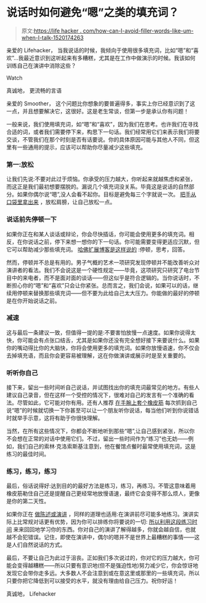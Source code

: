 # 说话时如何避免“嗯”之类的填充词？

> 原文:[https://life hacker . com/how-can-I-avoid-filler-words-like-um-when-I-talk-1520174263](https://lifehacker.com/how-can-i-avoid-filler-words-like-um-when-i-talk-1520174263)

亲爱的 Lifehacker，
当我说话的时候，我倾向于使用很多填充词，比如“嗯”和“喜欢”...我最近意识到这听起来有多糟糕，尤其是在工作中做演示的时候。我该如何训练自己在演讲中消除这些？

Watch

真诚地，
更流畅的言语

亲爱的 Smoother，
这个问题比你想象的要普遍得多，事实上你已经意识到了这一点，并且想要解决它，这很好。这是老生常谈，但第一步是承认你有问题！

一般来说，我们使用填充词，如“嗯”和“喜欢”，因为我们在思考。也许我们在寻找合适的词，或者我们需要停下来，构思下一句话。我们经常用它们来表示我们将要交谈，不管我们在那个时刻是否有话要说。你的具体原因可能与其他人不同，但这里有一些通用的提示，应该可以帮助你尽量减少这些填充。

### 第一:放松

让我们先说:不要对此过于烦恼。你承受的压力越大，你听起来就越焦虑和紧张，而这正是我们最初想要摆脱的。漏说几个填充词没关系。毕竟这是说话的自然部分。如果你偶尔说“嗯”,没人会看不起你。目标是避免每三个字就说一次。 [把手从口袋里拿出来](https://lifehacker.com/take-your-hands-out-of-your-pockets-to-cut-ums-and-uhs-5918665) ，放松肩膀，让自己放松一点。

### 说话前先停顿一下

如果你正在和某人谈话或辩论，你会尽快插话，你可能会使用更多的填充词。相反，在你说话之前，停下来想一想你的下一句话。你可能需要变得更适应沉默，但它可以帮助减少那些填充词。 [哈佛扩展博客是这样说的](http://www.extension.harvard.edu/hub/blog/extension-blog/tips-public-speaking-eliminating-dreaded-um) :停顿，思考，回答。

然而，停顿并不总是有用的。男子气概的艺术一项研究发现停顿并不能改善听众对演讲者的看法。我们不会说这是一个硬性规定——毕竟，这项研究只研究了电台节目中的来电者，而不是面对面的谈话——但这似乎是符合逻辑的。当你说话时，不断担心你的“嗯”和“喜欢”只会让你紧张。总而言之，我们会说，如果可以的话，继续用停顿来替换那些填充词——但不要为此给自己太大压力。你能做的最好的停顿是在你开始说话之前。

### 减速

这与最后一条建议一致，但值得一提的是:不要害怕放慢一点速度。如果你说得太快，你可能会有点张口结舌，尤其是如果你还没有完全想好接下来要说什么。如果你的嘴动得比你的大脑快，你将会使用更多的填充词。如果你放慢语速，你不仅会去掉填充语，而且你会更容易被理解，这在你做演讲或展示时是至关重要的。

### 听听你自己

接下来，留出一些时间听自己说话，并试图找出你的填充词最常见的地方。有些人建议自己录音，但在这样一个受控的情况下，很难对自己的发言有一个准确的看法。尽管如此，它可能对你有用。还有人推荐 [在手腕上套个橡皮筋](https://lifehacker.com/keep-track-of-your-ums-and-ahs-to-improve-your-ever-5986167) 每次抓到自己说“嗯”的时候就切换一下你甚至可以让一个朋友听你说话，每当他们听到你说错话时就举手示意，这将有助于你很快理解。

当然，在所有这些情况下，你都会不断地听到那些“嗯”,让自己感到紧张，所以你不会想在正常的对话中使用它们。不过，留出一些时间作为“练习”也无妨——例如，我们自己的索林·克洛索斯基注意到，他在餐馆点餐时最常使用填充词，这是练习的最佳时间。

### 练习，练习，练习

最后，俗话说得好:达到目的的最好方法是练习，练习，再练习。不管这意味着用橡皮筋勒住自己还是提醒自己更经常地放慢语速，最终它会变得不那么烦人，更像是你的第二天性。

如果你正在 [做陈述或演讲](https://lifehacker.com/how-i-beat-my-fear-of-public-speaking-1114892182) ，同样的道理也适用:在演讲前尽可能多地练习。演讲实际上比常规对话更有优势，因为你可以排练你将要说的一切: [所以利用这段练习时间](http://lifehacker.com/how-can-i-become-more-comfortable-when-speaking-in-publ-597687387) 来来回回地学习你的东西。你对自己的演讲了解得越多，你就会越自信，也就越不会犯错误。记住，即使在演讲中，偶尔的嗯并不是世界上最糟糕的事情——这是人们自然说话的方式。

最后，不要让自己为此过于沮丧。正如我们多次说过的，你对它的压力越大，你可能会变得越糟糕——所以只要有意识地(但不是强迫性地)努力减少它，你会惊讶地发现它会带你走多远。大多数人不会注意到或在意这里或那里的一些填充词，所以只要你把它降低到可以接受的水平，就没有理由给自己压力。祝你好运！

真诚地，
Lifehacker